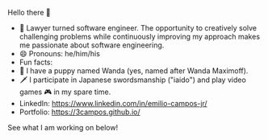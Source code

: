 Hello there 👋

- 🔭 Lawyer turned software engineer. The opportunity to creatively solve challenging problems while continuously improving my approach makes me passionate about software engineering.
- 😄 Pronouns: he/him/his
-  Fun facts: 
  - 🐶 I have a puppy named Wanda (yes, named after Wanda Maximoff).
  - 🗡 I participate in Japanese swordsmanship ("iaido") and play video games 🎮 in my spare time.
- LinkedIn: https://www.linkedin.com/in/emilio-campos-jr/
- Portfolio: https://3campos.github.io/

See what I am working on below!
